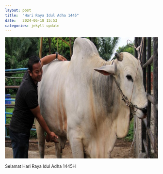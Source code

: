 ```yaml
---
layout: post
title:  "Hari Raya Idul Adha 1445"
date:   2024-06-18 15:53 
categories: jekyll update
---
```

<img src="/assets/images/sapi.jpeg" alt="sapi.jpeg" width="700" height="400">

Selamat Hari Raya Idul Adha 1445H

